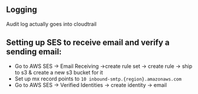 ## Logging
Audit log actually goes into cloudtrail

## Setting up SES to receive email and verify a sending email:
 - Go to AWS SES -> Email Receiving ->create rule set -> create rule -> ship to s3 & create a new s3 bucket for it
 - Set up mx record points to `10 inbound-smtp.{region}.amazonaws.com`
 - Go to AWS SES -> Verified Identities -> create identity -> email

## 